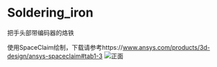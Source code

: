# Soldering_iron

把手头部带编码器的烙铁

使用SpaceClaim绘制，下载请参考https://www.ansys.com/products/3d-design/ansys-spaceclaim#tab1-3
![正面](Soldering_iron/blob/main/Top%2023-12-03%085451.png "Top")
